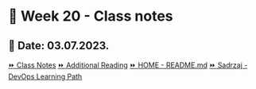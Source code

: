 # 📝 Week 20 - Class notes
## 📅 Date: 03.07.2023.

[:fast_forward: Class Notes](/devops-mentorship-program/07-july/week-20-030723/00-class-notes.md)
[:fast_forward: Additional Reading](/devops-mentorship-program/07-july/week-20-030723/02-additional-reading.md)
[:fast_forward: HOME - README.md](../../../README.md)
[:fast_forward: Sadrzaj - DevOps Learning Path](../../../table-of-contents.md)

